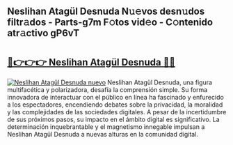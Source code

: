 ## Neslihan Atagül Desnuda N𝚞𝚎vos desn𝚞dos filtr𝚊dos - Parts-g7m F𝚘tos vid𝚎o - C𝚘ntenido atr𝚊ctivo gP6vT

# <h2><a href="http://mb6qo5.tromn.icu/?c=Neslihan+Atag%c3%bcl+Desnuda">🔗👉👉👉 Neslihan Atagül Desnuda 🔗🔗</a></h2>

[![Neslihan Atagül Desnuda nuevo](https://i.imgur.com/pEAQMta.gif)](http://mb6qo5.tromn.icu/?c=Neslihan+Atag%c3%bcl+Desnuda)
Neslihan Atagül Desnuda, una figura multifacética y polarizadora, desafía la comprensión simple. Su forma innovadora de interactuar con el público en línea ha fascinado y enfurecido a los espectadores, encendiendo debates sobre la privacidad, la moralidad y las complejidades de las sociedades digitales. A pesar de la incertidumbre de sus próximos pasos, su impacto en el ámbito digital es significativo. La determinación inquebrantable y el magnetismo innegable impulsan a Neslihan Atagül Desnuda a nuevas alturas en la comunidad digital.
